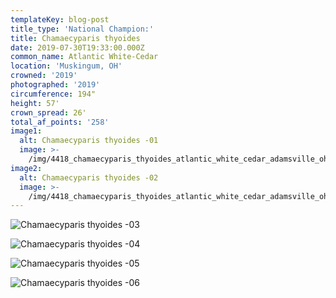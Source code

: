 ```yaml
---
templateKey: blog-post
title_type: 'National Champion:'
title: Chamaecyparis thyoides
date: 2019-07-30T19:33:00.000Z
common_name: Atlantic White-Cedar
location: 'Muskingum, OH'
crowned: '2019'
photographed: '2019'
circumference: 194"
height: 57'
crown_spread: 26'
total_af_points: '258'
image1:
  alt: Chamaecyparis thyoides -01
  image: >-
    /img/4418_chamaecyparis_thyoides_atlantic_white_cedar_adamsville_ohio_7_30_2019_american_forests_brian_kelley_base_1.jpg
image2:
  alt: Chamaecyparis thyoides -02
  image: >-
    /img/4418_chamaecyparis_thyoides_atlantic_white_cedar_adamsville_ohio_7_30_2019_american_forests_brian_kelley_base_2.jpg
---
```

![Chamaecyparis thyoides -03](/img/4418_chamaecyparis_thyoides_atlantic_white_cedar_adamsville_ohio_7_30_2019_american_forests_brian_kelley_full.jpg)

![Chamaecyparis thyoides -04](/img/4418_chamaecyparis_thyoides_atlantic_white_cedar_adamsville_ohio_7_30_2019_american_forests_brian_kelley_full_with_church.jpg)

![Chamaecyparis thyoides -05](/img/4418_chamaecyparis_thyoides_atlantic_white_cedar_adamsville_ohio_7_30_2019_american_forests_brian_kelley_leaf_sample.jpg)

![Chamaecyparis thyoides -06](/img/4418_chamaecyparis_thyoides_atlantic_white_cedar_adamsville_ohio_7_30_2019_american_forests_brian_kelley_scale.jpg)
